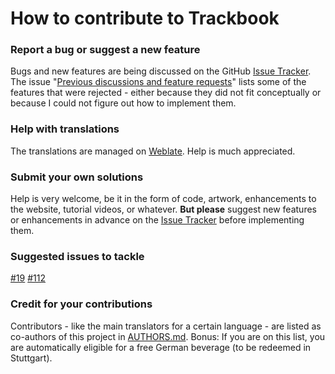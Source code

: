 How to contribute to Trackbook
==============================

### Report a bug or suggest a new feature
Bugs and new features are being discussed on the GitHub [Issue Tracker](https://github.com/y20k/trackbook/issues).
The issue "[Previous discussions and feature requests](https://github.com/y20k/trackbook/issues/57)" lists some of the features that were rejected - either because they did not fit conceptually or because I could not figure out how to implement them.

### Help with translations
The translations are managed on [Weblate](https://hosted.weblate.org/projects/trackbook/strings/).
Help is much appreciated.

### Submit your own solutions
Help is very welcome, be it in the form of code, artwork, enhancements to the website, tutorial videos, or whatever.
**But please** suggest new features or enhancements in advance on the [Issue Tracker](https://github.com/y20k/trackbook/issues) before implementing them.

### Suggested issues to tackle
[#19](https://github.com/y20k/trackbook/issues/19) [#112](https://github.com/y20k/trackbook/issues/112)

### Credit for your contributions
Contributors - like the main translators for a certain language - are listed as co-authors of this project in [AUTHORS.md](https://github.com/y20k/trackbook/blob/master/AUTHORS.md).
Bonus: If you are on this list, you are automatically eligible for a free German beverage (to be redeemed in Stuttgart).
